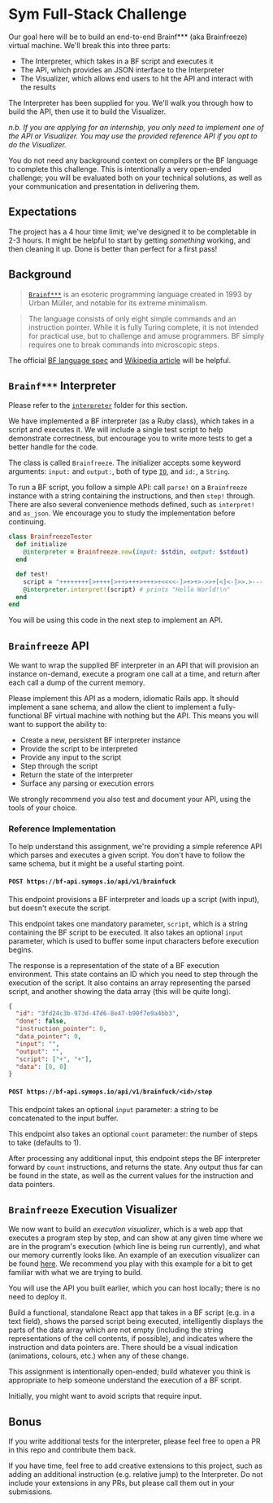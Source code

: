 # Sym Full-Stack Challenge

Our goal here will be to build an end-to-end Brainf\*\*\* (aka Brainfreeze) virtual machine. We'll break this into three parts:

- The Interpreter, which takes in a BF script and executes it
- The API, which provides an JSON interface to the Interpreter
- The Visualizer, which allows end users to hit the API and interact with the results

The Interpreter has been supplied for you. We'll walk you through how to build the API, then use it to build the Visualizer.

*n.b. If you are applying for an internship, you only need to implement one of the API or Visualizer. You may use the provided reference API if you opt to do the Visualizer.*

You do not need any background context on compilers or the BF language to complete this challenge. This is intentionally a very open-ended challenge; you will be evaluated both on your technical solutions, as well as your communication and presentation in delivering them.

## Expectations

The project has a 4 hour time limit; we've designed it to be completable in 2-3 hours. It might be helpful to start by getting _something_ working, and then cleaning it up. Done is better than perfect for a first pass!

## Background

> [`Brainf***`](https://en.wikipedia.org/wiki/Brainfuck) is an esoteric programming language created in 1993 by Urban Müller, and notable for its extreme minimalism.

> The language consists of only eight simple commands and an instruction pointer. While it is fully Turing complete, it is not intended for practical use, but to challenge and amuse programmers. BF simply requires one to break commands into microscopic steps.

The official [BF language spec](https://www.muppetlabs.com/~breadbox/bf/) and [Wikipedia article](https://en.wikipedia.org/wiki/Brainfuck) will be helpful.

## `Brainf***` Interpreter

Please refer to the [`interpreter`](https://github.com/symopsio/fullstack-challenge/tree/master/interpreter) folder for this section.

We have implemented a BF interpreter (as a Ruby class), which takes in a script and executes it. We will include a single test script to help demonstrate correctness, but encourage you to write more tests to get a better handle for the code.

The class is called `Brainfreeze`. The initializer accepts some keyword arguments: `input:` and `output:`, both of type [`IO`](https://ruby-doc.org/core-2.3.1/IO.html), and `id:`, a `String`.

To run a BF script, you follow a simple API: call `parse!` on a `Brainfreeze` instance with a string containing the instructions, and then `step!` through. There are also several convenience methods defined, such as `interpret!` and `as_json`. We encourage you to study the implementation before continuing.

```ruby
class BrainfreezeTester
  def initialize
    @interpreter = Brainfreeze.new(input: $stdin, output: $stdout)
  end

  def test!
    script = "++++++++[>++++[>++>+++>+++>+<<<<-]>+>+>->>+[<]<-]>>.>---.+++++++..+++.>>.<-.<.+++.------.--------.>>+.>++."
    @interpreter.interpret!(script) # prints "Hello World!\n"
  end
end
```

You will be using this code in the next step to implement an API.

## `Brainfreeze` API

We want to wrap the supplied BF interpreter in an API that will provision an instance on-demand, execute a program one call at a time, and return after each call a dump of the current memory.

Please implement this API as a modern, idiomatic Rails app. It should implement a sane schema, and allow the client to implement a fully-functional BF virtual machine with nothing but the API. This means you will want to support the ability to:

- Create a new, persistent BF interpreter instance
- Provide the script to be interpreted
- Provide any input to the script
- Step through the script
- Return the state of the interpreter
- Surface any parsing or execution errors

We strongly recommend you also test and document your API, using the tools of your choice.

### Reference Implementation

To help understand this assignment, we're providing a simple reference API which parses and executes a given script. You don't have to follow the same schema, but it might be a useful starting point.

#### `POST https://bf-api.symops.io/api/v1/brainfuck`

This endpoint provisions a BF interpreter and loads up a script (with input), but doesn't execute the script.

This endpoint takes one mandatory parameter, `script`, which is a string containing the BF script to be executed. It also takes an optional `input` parameter, which is used to buffer some input characters before execution begins.

The response is a representation of the state of a BF execution environment. This state contains an ID which you need to step through the execution of the script. It also contains an array representing the parsed script, and another showing the data array (this will be quite long).

```json
{
  "id": "3fd24c3b-973d-47d6-8e47-b90f7e9a4bb3",
  "done": false,
  "instruction_pointer": 0,
  "data_pointer": 0,
  "input": "",
  "output": "",
  "script": ["+", "+"],
  "data": [0, 0]
}
```

#### `POST https://bf-api.symops.io/api/v1/brainfuck/<id>/step`

This endpoint takes an optional `input` parameter: a string to be concatenated to the input buffer.

This endpoint also takes an optional `count` parameter: the number of steps to take (defaults to 1).

After processing any additional input, this endpoint steps the BF interpreter forward by `count` instructions, and returns the state. Any output thus far can be found in the state, as well as the current values for the instruction and data pointers.

## `Brainfreeze` Execution Visualizer

We now want to build an _execution visualizer_, which is a web app that executes a program step by step, and can show at any given time where we are in the program's execution (which line is being run currently), and what our memory currently looks like. An example of an execution visualizer can be found [here](https://goo.gl/nDth8B). We recommend you play with this example for a bit to get familiar with what we are trying to build.

You will use the API you built earlier, which you can host locally; there is no need to deploy it.

Build a functional, standalone React app that takes in a BF script (e.g. in a text field), shows the parsed script being executed, intelligently displays the parts of the data array which are not empty (including the string representations of the cell contents, if possible), and indicates where the instruction and data pointers are. There should be a visual indication (animations, colours, etc.) when any of these change.

This assignment is intentionally open-ended; build whatever you think is appropriate to help someone understand the execution of a BF script.

Initially, you might want to avoid scripts that require input.

## Bonus

If you write additional tests for the interpreter, please feel free to open a PR in this repo and contribute them back.

If you have time, feel free to add creative extensions to this project, such as adding an additional instruction (e.g. relative jump) to the Interpreter. Do not include your extensions in any PRs, but please call them out in your submissions.
